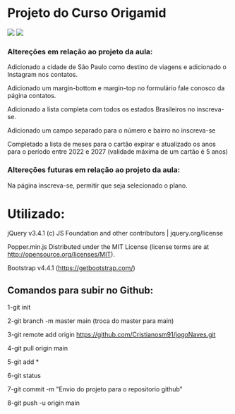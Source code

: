 # Projeto do Curso Origamid

<img src="https://media.giphy.com/media/OumhjWLs1f5H3PH5yZ/giphy.gif"/>
<img src="https://media.giphy.com/media/6gfeoeYUy47qyelgCR/giphy.gif"/>

### Altereções em relação ao projeto da aula:

Adicionado a cidade de São Paulo como destino de viagens e adicionado o Instagram nos contatos.

Adicionado um margin-bottom e margin-top no formulário fale conosco da página contatos.

Adicionado a lista completa com todos os estados Brasileiros no inscreva-se.

Adicionado um campo separado para o número e bairro no inscreva-se

Completado a lista de meses para o cartão expirar e atualizado os anos para o período entre 2022 e 2027 (validade máxima de um cartão é 5 anos)

### Altereções futuras em relação ao projeto da aula:

Na página inscreva-se, permitir que seja selecionado o plano.

# Utilizado:

<!-- jQuery first, then Popper.js, then Bootstrap JS -->

   jQuery v3.4.1 (c) JS Foundation and other contributors | jquery.org/license
   <script src="https://code.jquery.com/jquery-3.4.1.slim.min.js" integrity="sha384-J6qa4849blE2+poT4WnyKhv5vZF5SrPo0iEjwBvKU7imGFAV0wwj1yYfoRSJoZ+n" crossorigin="anonymous"></script>

   Popper.min.js Distributed under the MIT License (license terms are at http://opensource.org/licenses/MIT).
   <script src="https://cdn.jsdelivr.net/npm/popper.js@1.16.0/dist/umd/popper.min.js" integrity="sha384-Q6E9RHvbIyZFJoft+2mJbHaEWldlvI9IOYy5n3zV9zzTtmI3UksdQRVvoxMfooAo" crossorigin="anonymous"></script>

   Bootstrap v4.4.1 (https://getbootstrap.com/)
   <script src="https://stackpath.bootstrapcdn.com/bootstrap/4.4.1/js/bootstrap.min.js" integrity="sha384-wfSDF2E50Y2D1uUdj0O3uMBJnjuUD4Ih7YwaYd1iqfktj0Uod8GCExl3Og8ifwB6" crossorigin="anonymous"></script>


## Comandos para subir no Github:

1-git init

2-git branch -m master main (troca do master para main)

3-git remote add origin https://github.com/Cristianosm91/jogoNaves.git

4-git pull origin main

5-git add *

6-git status

7-git commit -m "Envio do projeto para o repositorio github"

8-git push -u origin main


